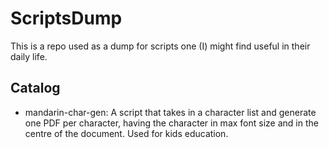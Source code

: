 # ScriptsDump
This is a repo used as a dump for scripts one (I) might find useful in their daily life.

## Catalog

* mandarin-char-gen: A script that takes in a character list and generate one PDF per character, having the character in max font size and in the centre of the document. Used for kids education.
